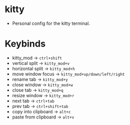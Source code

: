 # kitty
- Personal config for the kitty terminal.

# Keybinds
- kitty_mod -> `ctrl+shift`
- vertical split -> `kitty_mod+v`
- horizontal split -> `kitty_mod+h`
- move window focus -> `kitty_mod+up/down/left/right`
- rename tab -> `kitty_mod+y`
- close window -> `kitty_mod+w`
- close tab -> `kitty_mod+q`
- resize window -> `kitty_mod+r`
- next tab -> `ctrl+tab`
- prev tab -> `ctrl+shift+tab`
- copy into clipboard -> `alt+c`
- paste from clipboard -> `alt+v`

